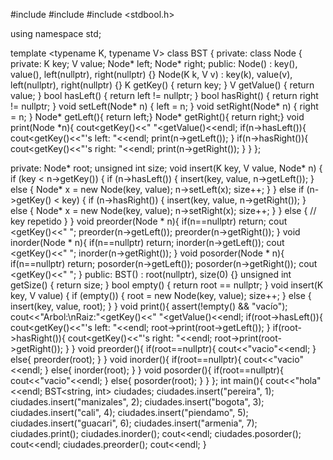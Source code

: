 #include <iostream>
#include <cassert>
#include <stdbool.h>

using namespace std;

template <typename K, typename V>
class BST {
 private:
  class Node {
   private:
    K key;
    V value;
    Node* left;
    Node* right;
   public:
    Node() : key(), value(), left(nullptr), right(nullptr) {}
    Node(K k, V v) : key(k), value(v), left(nullptr), right(nullptr) {}
    K getKey() { return key; }
    V getValue() { return value; }
    bool hasLeft() { return left != nullptr; }
    bool hasRight() { return right != nullptr; }
    void setLeft(Node* n) { left = n; }
    void setRight(Node* n) { right = n; }
    Node* getLeft(){ return left;}
    Node* getRight(){ return right;}
    void print(Node *n){
      cout<<n->getKey()<<" "<<n->getValue()<<endl;
      if(n->hasLeft()){
        cout<<n->getKey()<<"\'s left: "<<endl;
        print(n->getLeft());
      }
      if(n->hasRight()){
        cout<<n->getKey()<<"\'s right: "<<endl;
        print(n->getRight());
      }
    }
  };

 private:
  Node* root;
  unsigned int size;
  void insert(K key, V value, Node* n) {
    if (key < n->getKey()) {
      if (n->hasLeft()) {
        insert(key, value, n->getLeft());
      } else {
        Node* x = new Node(key, value);
        n->setLeft(x);
        size++;
      }
    } else if (n->getKey() < key) {
      if (n->hasRight()) {
        insert(key, value, n->getRight());
      } else {
        Node* x = new Node(key, value);
        n->setRight(x);
        size++;
      }
    } else {
      // key repetido
    }
  }
  void preorder(Node * n){
	if(n==nullptr) return;
	cout <<n->getKey()<<" ";
	preorder(n->getLeft());
	preorder(n->getRight());
}
void inorder(Node * n){
	if(n==nullptr) return;
	inorder(n->getLeft());
	cout <<n->getKey()<<" ";
	inorder(n->getRight());
}
void posorder(Node * n){
	if(n==nullptr) return;
	posorder(n->getLeft());
	posorder(n->getRight());
	cout <<n->getKey()<<" ";
}
 public:
  BST() : root(nullptr), size(0) {}
  unsigned int getSize() { return size; }
  bool empty() { return root == nullptr; }
  void insert(K key, V value) {
    if (empty()) {
      root = new Node(key, value);
      size++;
    } else {
      insert(key, value, root);
    }
  }
  void print(){
    assert(!empty() && "vacío");
    cout<<"Arbol:\nRaiz:"<<root->getKey()<<" "<<root->getValue()<<endl;
    if(root->hasLeft()){
      cout<<root->getKey()<<"\'s left: "<<endl;
      root->print(root->getLeft());
    }
    if(root->hasRight()){
      cout<<root->getKey()<<"\'s right: "<<endl;
      root->print(root->getRight());
    }
  }
  void preorder(){
	if(root==nullptr){
	cout<<"vacio"<<endl;
	}
	else{
	preorder(root);
	}
  }
  void inorder(){
	if(root==nullptr){
	cout<<"vacio"<<endl;
	}
	else{
	inorder(root);
	}
  }
  void posorder(){
	if(root==nullptr){
	cout<<"vacio"<<endl;
	}
	else{
	posorder(root);
	}
  }
};
int main(){
    cout<<"hola"<<endl;
    BST<string, int> ciudades;
    ciudades.insert("pereira", 1);
    ciudades.insert("manizales", 2);
    ciudades.insert("bogota", 3);
    ciudades.insert("cali", 4);
    ciudades.insert("piendamo", 5);
    ciudades.insert("guacari", 6);
    ciudades.insert("armenia", 7);
    ciudades.print();
    ciudades.inorder();
    cout<<endl;
    ciudades.posorder();
    cout<<endl;
    ciudades.preorder();
    cout<<endl;
}
